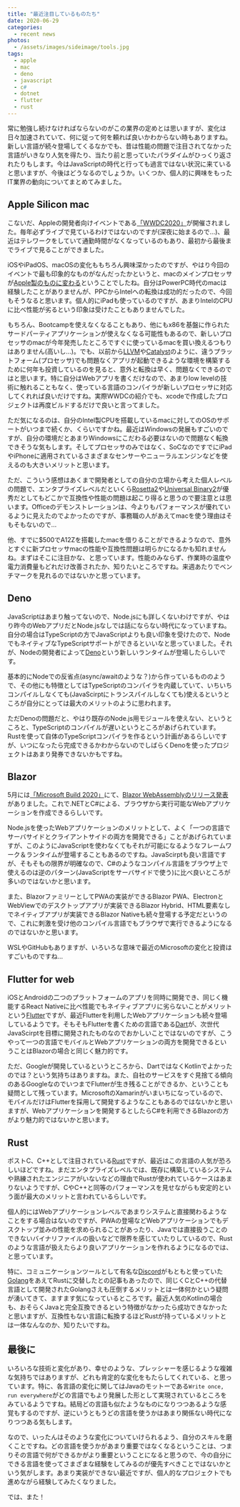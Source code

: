```yaml
---
title: "最近注目しているものたち"
date: 2020-06-29
categories: 
  - recent news
photos:
  - /assets/images/sideimage/tools.jpg
tags:
  - apple
  - mac
  - deno
  - javascript
  - c#
  - dotnet
  - flutter
  - rust
---
```


常に勉強し続けなければならないのがこの業界の定めとは思いますが、変化は日々加速されていて、何に従って何を頼れば良いかわからない時もありますね。新しい言語が続々登場してくるなかでも、昔は性能の問題で注目されてなかった言語がいきなり人気を得たり、当たり前と思っていたパラダイムがひっくり返されたりもします。今はJavaScriptの時代と行っても過言ではない状況に来ていると思いますが、今後はどうなるのでしょうか。いくつか、個人的に興味をもったIT業界の動向についてまとめてみました。

## Apple Silicon mac

こないだ、Appleの開発者向けイベントである[「WWDC2020」](https://developer.apple.com/videos/play/wwdc2020/101)が開催されました。毎年必ずライブで見ているわけではないのですが(深夜に始まるので…)、最近はテレワークをしていて通勤時間がなくなっているのもあり、最初から最後までライブで見ることができました。

iOSやiPadOS、macOSの変化ももちろん興味深かったのですが、やはり今回のイベントで最も印象的なものがなんだったかというと、macのメインプロセッサが[Apple製のものに変わる](https://www.apple.com/newsroom/2020/06/apple-announces-mac-transition-to-apple-silicon)ということでしたね。自分はPowerPC時代のmacは経験したことがありませんが、PPCからIntelへの転換は成功的だったので、今回もそうなると思います。個人的にiPadも使っているのですが、あまりIntelのCPUに比べ性能が劣るという印象は受けたこともありませんでした。

もちろん、Bootcampを使えなくなることもあり、他にもx86を基盤に作られたサードパーティアプリケーションが使えなくなる可能性もあるので、新しいプロセッサのmacが今年発売したところですぐに使っているmacを買い換えるつもりはありません(高いし…)。でも、以前から[LLVM](https://llvm.org)や[Catalyst](https://developer.apple.com/mac-catalyst)のように、違うプラットフォーム(プロセッサ)でも問題なくアプリが起動できるような環境を構築するために何年も投資しているのを見ると、意外と転換は早く、問題なくできるのではと思います。特に自分はWebアプリを書くだけなので、あまりlow levelの技術に触れることもなく、使っている言語のコンパイラが新しいプロセッサに対応してくれれば良いだけですね。実際WWDCの紹介でも、xcodeで作成したプロジェクトは再度ビルドするだけで良いと言ってました。

ただ気になるのは、自分のIntel製CPUを搭載しているmacに対してのOSのサポートがいつまで続くか、くらいですかね。最近はWindowsの発展もすごいのですが、自分の環境だとあまりWindowsにこだわる必要はないので問題なく転換できそうな気もします。そしてプロセッサのみではなく、SoCなのですでにiPadやiPhoneに適用されているさまざまなセンサーやニューラルエンジンなどを使えるのも大きいメリットと思います。

ただ、こういう感想はあくまで開発者としての自分の立場から考えた個人レベルの問題で、エンタプライズレベルだといくら[Rosetta2](https://www.apple.com/newsroom/2020/06/apple-announces-mac-transition-to-apple-silicon)や[Universal Binary2](https://developer.apple.com/documentation/xcode/building_a_universal_macos_binary)が優秀だとしてもどこかで互換性や性能の問題は起こり得ると思うので要注意とは思います。Officeのデモンストレーションは、今よりもパフォーマンスが優れているように見えたのでよかったのですが、事務職の人があえてmacを使う理由はそもそもないので…

他、すでに$500でA12Zを搭載したmacを借りることができるようなので、意外とすぐに新プロセッサmacの性能や互換性問題は明らかになるかも知れませんね。まずはそこに注目かな、と思っています。性能のみならず、作業時の温度や電力消費量もどれだけ改善されたか、知りたいところですね。来週あたりでベンチマークを見れるのではないかと思っています。

## Deno

JavaScriptはあまり触ってないので、Node.jsにも詳しくないわけですが、やはり昨今のWebアプリだとNode.jsなしでは話にならない時代になっていますね。自分の場合はTypeScriptの方でJavaScriptよりも良い印象を受けたので、NodeでもネイティブなTypeScriptサポートができるといいなと思っていました。それが、Nodeの開発者によって[Deno](https://deno.land)という新しいランタイムが登場したらしいです。

基本的にNodeでの反省点(async/awaitのような？)から作っているもののようで、その他にも特徴としてはTypeScriptのコンパイラを内蔵していて、いちいちコンパイルしなくても(JavaScirptにトランスパイルしなくても)使えるというところが自分にとっては最大のメリットのように思われます。

ただDenoの問題だと、やはり既存のNode.js用モジュールを使えない、というところと、TypeScriptのコンパイルが遅いというところがあげられています。Rustを使って自体のTypeScriptコンパイラを作るという計画があるらしいですが、いつになったら完成できるかわからないのでしばらくDenoを使ったプロジェクトはあまり発券できないかもですね。

## Blazor

5月には[「Microsoft Build 2020」](https://news.microsoft.com/build2020)にて、[Blazor WebAssemblyのリリース発表](https://devblogs.microsoft.com/aspnet/blazor-webassembly-3-2-0-now-available)がありました。これで.NETとC#による、ブラウザから実行可能なWebアプリケーションを作成できるらしいです。

Node.jsを使ったWebアプリケーションのメリットとして、よく「一つの言語でサーバサイドとクライアントサイドの両方を開発できる」ことがあげられていますが、このようにJavaScriptを使わなくてもそれが可能になるようなフレームワーク＆ランタイムが登場することもあるのですね。JavaScirptも良い言語ですが、そもそもの限界が明確なので、C#のようなコンパイル言語をブラウザ上で使えるのは逆のパターン(JavaScriptをサーバサイドで使う)に比べ良いところが多いのではないかと思います。

また、BlazorファミリーとしてPWAの実装ができるBlazor PWA、ElectronとWebViewでのデスクトップアプリが実装できるBlazor Hybrid、HTML要素なしでネイティブアプリが実装できるBlazor Nativeも続々登場する予定だというので、これに刺激を受け他のコンパイル言語でもブラウザで実行できるようになるのではないかと思います。

WSLやGitHubもありますが、いろいろな意味で最近のMicrosoftの変化と投資はすごいものですね…

## Flutter for web

iOSとAndroidの二つのプラットフォームのアプリを同時に開発でき、同じく機能するReact Nativeに比べ性能でもネイティブアプリに劣らないことがメリットという[Flutter](https://flutter.dev)ですが、最近Flutterを利用したWebアプリケーションも続々登場しているようです。そもそもFlutterを書くための言語である[Dart](https://dart.dev)が、次世代JavaScirptを目標に開発されたものなのでおかしいことではないのですが、こうやって一つの言語でモバイルとWebアプリケーションの両方を開発できるということはBlazorの場合と同じく魅力的です。

ただ、Googleが開発しているというところから、DartではなくKotlinでよかったのでは？という気持ちはありますね。また、自社のサービスをすぐ見捨てる傾向のあるGoogleなのでいつまでFlutterが生き残ることができるか、ということも疑問として残っています。MicrosoftのXamarinがいまいちになっているので、モバイルだけはFlutterを採用して開発するようなこともあるのではないかと思いますが、Webアプリケーションを開発するとしたらC#を利用できるBlazorの方がより魅力的ではないかと思います。

## Rust

ポストC、C++として注目されている[Rust](https://www.rust-lang.org)ですが、最近はこの言語の人気が恐ろしいほどですね。まだエンタプライズレベルでは、既存に構築しているシステムや熟練されたエンジニアがいないなどの理由でRustが使われているケースはあまりないようですが、CやC++と同等のパフォーマンスを見せながらも安定的という面が最大のメリットと言われているらしいです。

個人的にはWebアプリケーションレベルであまりシステムと直接関わるようなことをする場合はないのですが、PWAの登場などWebアプリケーションでもデスクトップ並みの性能を求められることがあったり、Javaでは直接扱うことのできないバイナリファイルの扱いなどで限界を感じていたりしているので、Rustのような言語が扱えたらより良いアプリケーションを作れるようになるのでは、と思っています。

特に、コミュニケーションツールとして有名な[Discord](https://discord.com)がもともと使っていた[Golang](https://golang.org)をあえてRustに交替したとの記事もあったので、同じくCとC++の代替言語として開発されたGolangさえも圧倒するメリットとは一体何かという疑問が湧いてきて、ますます気になっているところです。最近人気のKotlinの場合も、おそらくJavaと完全互換できるという特徴がなかったら成功できなかったと思いますが、互換性もない言語に転換するほどRustが持っているメリットとは一体なんなのか、知りたいですね。

## 最後に

いろいろな技術と変化があり、幸せのような、プレッシャーを感じるような複雑な気持ちではありますが、どれも肯定的な変化をもたらしてくれている、と思っています。特に、各言語の変化に関してはJavaのモットーである`Write once, run everywhere`がどの言語でもより発展した形として実現されているところをみているようですね。結局どの言語も似たようなものになりつつあるような感覚もするのですが、逆にいうともうどの言語を使うかはあまり関係ない時代になりつつある気もします。

なので、いったんはそのような変化についていけられるよう、自分のスキルを磨くことですね。どの言語を使うかがあまり重要ではなくなるということは、つまりその言語で何ができるかがより重要ということになると思うので、今の自分にできる言語を使ってさまざまな経験をしてみるのが優先すべきことではないかという気がします。あまり実装ができない最近ですが、個人的なプロジェクトでも進めながら経験してみたくなりました。

では、また！
